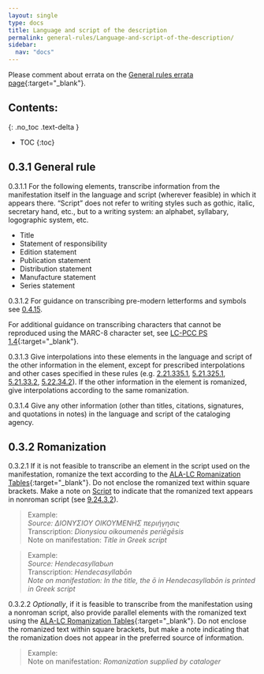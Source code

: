 ```yaml
---
layout: single
type: docs
title: Language and script of the description
permalink: general-rules/Language-and-script-of-the-description/
sidebar:
  nav: "docs"
---
```


Please comment about errata on the [General rules errata page](https://docs.google.com/document/d/1T4iC_8YWU6Y8pe466XbW37xof42fOaxsWP5ig69-49M/edit#heading=h.r4t8kkmuizr0){:target="_blank"}.

## Contents:
{: .no_toc .text-delta }

- TOC
{:toc}

## 0.3.1 General rule

<a name="0.3.1.1">0.3.1.1</a> For the following elements, transcribe information from the manifestation itself in the language and script (wherever feasible) in which it appears there. “Script” does not refer to writing styles such as gothic, italic, secretary hand, etc., but to a writing system: an alphabet, syllabary, logographic system, etc.

+ Title
+ Statement of responsibility
+ Edition statement
+ Publication statement
+ Distribution statement
+ Manufacture statement
+ Series statement

<a name="0.3.1.2">0.3.1.2</a> For guidance on transcribing pre-modern letterforms and symbols see [0.4.15](/DCRMR/general-rules/Transcription/#0415-early-letterforms-and-symbols).

For additional guidance on transcribing characters that cannot be reproduced using the MARC-8 character set, see [LC-PCC PS 1.4](http://access.rdatoolkit.org/lcpschp1_lcps1-141.html){:target="_blank"}.

<a name="0.3.1.3">0.3.1.3</a> Give interpolations into these elements in the language and script of the other information in the element, except for prescribed interpolations and other cases specified in these rules (e.g. [2.21.335.1](/DCRMR/sor/Statement-of-responsibility-relating-to-title-proper/#2.221.355.1), [5.21.325.1](/DCRMR/ppdm/Place-of-publication/#5.21.325.1), [5.21.33.2](/DCRMR/ppdm/Place-of-publication/#5.21.33.2), [5.22.34.2](/DCRMR/ppdm/Name-of-publisher/#5.22.34.2)). If the other information in the element is romanized, give interpolations according to the same romanization.

<a name="0.3.1.4">0.3.1.4</a> Give any other information (other than titles, citations, signatures, and quotations in notes) in the language and script of the cataloging agency.

## 0.3.2 Romanization

<a name="0.3.2.1">0.3.2.1</a> If it is not feasible to transcribe an element in the script used on the manifestation, romanize the text according to the [ALA-LC Romanization Tables](https://www.loc.gov/catdir/cpso/roman.html){:target="_blank"}. Do not enclose the romanized text within square brackets. Make a note on [Script](/DCRMR/additional-notes/Script/) to indicate that the romanized text appears in nonroman script (see [9.24.3.2](/DCRMR/additional-notes/Script/#9.24.3.2)).

>Example:  
><CITE>Source: ΔΙΟΝΥΣΙΟΥ ΟΙΚΟΥΜΕΝΗΣ περιήγησις</CITE>  
>Transcription: <CITE>Dionysiou oikoumenēs periēgēsis</CITE>  
>Note on manifestation: <CITE>Title in Greek script</CITE>

>Example:  
><CITE>Source: Hendecasyllabωn</CITE>  
>Transcription: <CITE><CITE>Hendecasyllabōn</CITE>  
>Note on manifestation: <CITE>In the title, the ō in Hendecasyllabōn is printed in Greek script</CITE>

<a name="0.3.2.2">0.3.2.2</a> *Optionally*, if it is feasible to transcribe from the manifestation using a nonroman script, also provide parallel elements with the romanized text using the [ALA-LC Romanization Tables](https://www.loc.gov/catdir/cpso/roman.html){:target="_blank"}. Do not enclose the romanized text within square brackets, but make a note indicating that the romanization does not appear in the preferred source of information.

>Example:  
>Note on manifestation: <CITE>Romanization supplied by cataloger</CITE>
